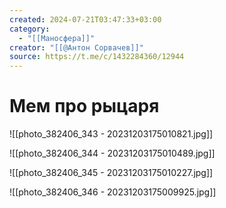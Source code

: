 ```yaml
---
created: 2024-07-21T03:47:33+03:00
category:
  - "[[Маносфера]]"
creator: "[[@Антон Сорвачев]]"
source: https://t.me/c/1432284360/12944
---
```


# Мем про рыцаря

![[photo_382406_343 - 20231203175010821.jpg]]

![[photo_382406_344 - 20231203175010489.jpg]]

![[photo_382406_345 - 20231203175010227.jpg]]

![[photo_382406_346 - 20231203175009925.jpg]]
